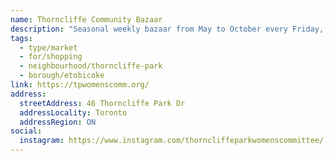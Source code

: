 ```yaml
---
name: Thorncliffe Community Bazaar
description: "Seasonal weekly bazaar from May to October every Friday, operated by Thorncliffe Park Women's Committee."
tags:
  - type/market
  - for/shopping
  - neighbourhood/thorncliffe-park
  - borough/etobicoke
link: https://tpwomenscomm.org/
address:
  streetAddress: 46 Thorncliffe Park Dr
  addressLocality: Toronto
  addressRegion: ON
social:
  instagram: https://www.instagram.com/thorncliffeparkwomenscommittee/
---
```

